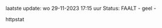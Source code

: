 laatste update: 
wo 29-11-2023 17:15   uur 
Status: FAALT - geel - 
<div class="service Y">httpstat</div>